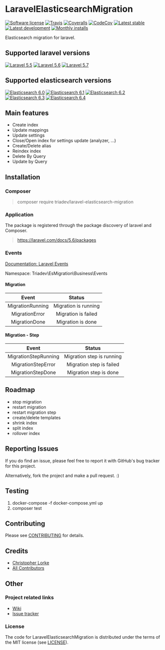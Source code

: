 # LaravelElasticsearchMigration

[![Software license][ico-license]](LICENSE)
[![Travis][ico-travis]][link-travis]
[![Coveralls](https://coveralls.io/repos/github/triadev/LaravelElasticsearchMigration/badge.svg?branch=master)](https://coveralls.io/github/triadev/LaravelElasticsearchMigration?branch=master)
[![CodeCov](https://codecov.io/gh/triadev/LaravelElasticsearchMigration/branch/master/graph/badge.svg)](https://codecov.io/gh/triadev/LaravelElasticsearchMigration)
[![Latest stable][ico-version-stable]][link-packagist]
[![Latest development][ico-version-dev]][link-packagist]
[![Monthly installs][ico-downloads-monthly]][link-downloads]

Elasticsearch migration for laravel.

## Supported laravel versions
[![Laravel 5.5][icon-l55]][link-laravel]
[![Laravel 5.6][icon-l56]][link-laravel]
[![Laravel 5.7][icon-l57]][link-laravel]

## Supported elasticsearch versions
[![Elasticsearch 6.0][icon-e60]][link-elasticsearch]
[![Elasticsearch 6.1][icon-e61]][link-elasticsearch]
[![Elasticsearch 6.2][icon-e62]][link-elasticsearch]
[![Elasticsearch 6.3][icon-e63]][link-elasticsearch]
[![Elasticsearch 6.4][icon-e64]][link-elasticsearch]

## Main features
- Create index
- Update mappings
- Update settings
- Close/Open index for settings update (analyzer, ...)
- Create/Delete alias
- Reindex index
- Delete By Query
- Update by Query

## Installation

### Composer
> composer require triadev/laravel-elasticsearch-migration

### Application
The package is registered through the package discovery of laravel and Composer.
>https://laravel.com/docs/5.6/packages

### Events
[Documentation: Laravel Events](https://laravel.com/docs/5.7/events)

Namespace: Triadev\EsMigration\Business\Events

#### Migration
| Event        | Status  |
|:-------------:|:-----:|
| MigrationRunning | Migration is running |
| MigrationError | Migration is failed |
| MigrationDone | Migration is done |

#### Migration - Step
| Event        | Status  |
|:-------------:|:-----:|
| MigrationStepRunning | Migration step is running |
| MigrationStepError | Migration step is failed |
| MigrationStepDone | Migration step is done |

## Roadmap
- stop migration
- restart migration
- restart migration step
- create/delete templates
- shrink index
- split index
- rollover index

## Reporting Issues
If you do find an issue, please feel free to report it with GitHub's bug tracker for this project.

Alternatively, fork the project and make a pull request. :)

## Testing
1. docker-compose -f docker-compose.yml up
2. composer test

## Contributing
Please see [CONTRIBUTING](CONTRIBUTING.md) for details.

## Credits
- [Christopher Lorke][link-author]
- [All Contributors][link-contributors]

## Other

### Project related links
- [Wiki](https://github.com/triadev/LaravelElasticsearchMigration/wiki)
- [Issue tracker](https://github.com/triadev/LaravelElasticsearchMigration/issues)

### License
The code for LaravelElasticsearchMigration is distributed under the terms of the MIT license (see [LICENSE](LICENSE)).

[ico-license]: https://img.shields.io/github/license/triadev/LaravelElasticsearchMigration.svg?style=flat-square
[ico-version-stable]: https://img.shields.io/packagist/v/triadev/laravel-elasticsearch-migration.svg?style=flat-square
[ico-version-dev]: https://img.shields.io/packagist/vpre/triadev/laravel-elasticsearch-migration.svg?style=flat-square
[ico-downloads-monthly]: https://img.shields.io/packagist/dm/triadev/laravel-elasticsearch-migration.svg?style=flat-square
[ico-travis]: https://travis-ci.org/triadev/LaravelElasticsearchMigration.svg?branch=master

[link-packagist]: https://packagist.org/packages/triadev/laravel-elasticsearch-migration
[link-downloads]: https://packagist.org/packages/triadev/laravel-elasticsearch-migration/stats
[link-travis]: https://travis-ci.org/triadev/LaravelElasticsearchMigration

[icon-l55]: https://img.shields.io/badge/Laravel-5.5-brightgreen.svg?style=flat-square
[icon-l56]: https://img.shields.io/badge/Laravel-5.6-brightgreen.svg?style=flat-square
[icon-l57]: https://img.shields.io/badge/Laravel-5.7-brightgreen.svg?style=flat-square

[icon-e60]: https://img.shields.io/badge/Elasticsearch-6.0-brightgreen.svg?style=flat-square
[icon-e61]: https://img.shields.io/badge/Elasticsearch-6.1-brightgreen.svg?style=flat-square
[icon-e62]: https://img.shields.io/badge/Elasticsearch-6.2-brightgreen.svg?style=flat-square
[icon-e63]: https://img.shields.io/badge/Elasticsearch-6.3-brightgreen.svg?style=flat-square
[icon-e64]: https://img.shields.io/badge/Elasticsearch-6.4-brightgreen.svg?style=flat-square

[link-laravel]: https://laravel.com
[link-elasticsearch]: https://www.elastic.co/
[link-author]: https://github.com/triadev
[link-contributors]: ../../contributors
